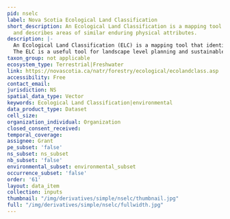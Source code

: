 ```yaml
---
pid: nselc
label: Nova Scotia Ecological Land Classification
short_description: An Ecological Land Classification is a mapping tool that identifies
  and describes areas of similar enduring physical attributes.
description: |-
  An Ecological Land Classification (ELC) is a mapping tool that identifies and describes areas of similar enduring physical attributes. It is based on features such as climate, elevation, topography, bedrock formation, and vegetation. Within the classification information is presented and mapped within a hierarchy where broad to specific levels of detail are presented on a series of scale dependant maps.
  The ELC is a useful tool for landscape level planning and sustainable management of forests, conservation, wildlife and other land use issues.
taxon_group: not applicable
ecosystem_type: Terrestrial|Freshwater
link: https://novascotia.ca/natr/forestry/ecological/ecolandclass.asp
accessibility: Free
contact_email: 
jurisdiction: NS
spatial_data_type: Vector
keywords: Ecological Land Classification|environmental
data_product_type: Dataset
cell_size: 
organization_individual: Organization
closed_consent_received: 
temporal_coverage: 
assignee: Grant
pe_subset: 'false'
ns_subset: ns_subset
nb_subset: 'false'
environmental_subset: environmental_subset
occurrence_subset: 'false'
order: '61'
layout: data_item
collection: inputs
thumbnail: "/img/derivatives/simple/nselc/thumbnail.jpg"
full: "/img/derivatives/simple/nselc/fullwidth.jpg"
---
```

